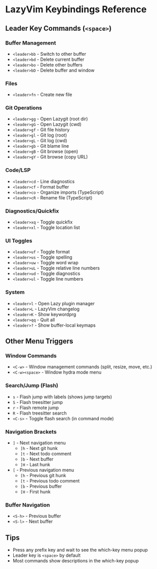 # LazyVim Keybindings Reference

## Leader Key Commands (`<space>`)

### Buffer Management
- `<leader>bb` - Switch to other buffer
- `<leader>bd` - Delete current buffer  
- `<leader>bo` - Delete other buffers
- `<leader>bD` - Delete buffer and window

### Files
- `<leader>fn` - Create new file

### Git Operations  
- `<leader>gg` - Open Lazygit (root dir)
- `<leader>gG` - Open Lazygit (cwd)
- `<leader>gf` - Git file history
- `<leader>gl` - Git log (root)
- `<leader>gL` - Git log (cwd)
- `<leader>gb` - Git blame line
- `<leader>gB` - Git browse (open)
- `<leader>gY` - Git browse (copy URL)

### Code/LSP
- `<leader>cd` - Line diagnostics
- `<leader>cf` - Format buffer
- `<leader>co` - Organize imports (TypeScript)
- `<leader>cR` - Rename file (TypeScript)

### Diagnostics/Quickfix
- `<leader>xq` - Toggle quickfix
- `<leader>xl` - Toggle location list

### UI Toggles
- `<leader>uf` - Toggle format
- `<leader>us` - Toggle spelling  
- `<leader>uw` - Toggle word wrap
- `<leader>uL` - Toggle relative line numbers
- `<leader>ud` - Toggle diagnostics
- `<leader>ul` - Toggle line numbers

### System
- `<leader>l` - Open Lazy plugin manager
- `<leader>L` - LazyVim changelog
- `<leader>K` - Show keywordprg
- `<leader>qq` - Quit all
- `<leader>?` - Show buffer-local keymaps

## Other Menu Triggers

### Window Commands
- `<C-w>` - Window management commands (split, resize, move, etc.)
- `<C-w><space>` - Window hydra mode menu

### Search/Jump (Flash)
- `s` - Flash jump with labels (shows jump targets)
- `S` - Flash treesitter jump  
- `r` - Flash remote jump
- `R` - Flash treesitter search
- `<C-s>` - Toggle flash search (in command mode)

### Navigation Brackets
- `]` - Next navigation menu
  - `]h` - Next git hunk
  - `]t` - Next todo comment  
  - `]b` - Next buffer
  - `]H` - Last hunk
- `[` - Previous navigation menu
  - `[h` - Previous git hunk
  - `[t` - Previous todo comment
  - `[b` - Previous buffer  
  - `[H` - First hunk

### Buffer Navigation
- `<S-h>` - Previous buffer
- `<S-l>` - Next buffer

## Tips
- Press any prefix key and wait to see the which-key menu popup
- Leader key is `<space>` by default
- Most commands show descriptions in the which-key popup